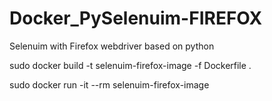 # Docker_PySelenuim-FIREFOX
Selenuim with Firefox webdriver based on python


sudo docker build -t selenuim-firefox-image -f Dockerfile .

sudo docker run -it --rm selenuim-firefox-image